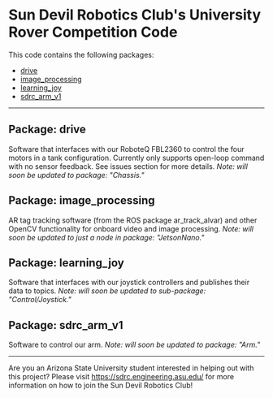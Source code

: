 # Sun Devil Robotics Club's University Rover Competition Code

This code contains the following packages:
- [drive](drive)
- [image_processing](image_processing)
- [learning_joy](learning_joy)
- [sdrc_arm_v1](sdrc_arm_v1)

___

## Package: drive
Software that interfaces with our RoboteQ FBL2360 to control the four motors in a tank configuration. Currently only supports open-loop command with no sensor feedback. See issues section for more details. *Note: will soon be updated to package: "Chassis."*

## Package: image_processing
AR tag tracking software (from the ROS package ar_track_alvar) and other OpenCV functionality for onboard video and image processing. *Note: will soon be updated to just a node in package: "JetsonNano."*

## Package: learning_joy
Software that interfaces with our joystick controllers and publishes their data to topics. *Note: will soon be updated to sub-package: "Control/Joystick."*

## Package: sdrc_arm_v1
Software to control our arm. *Note: will soon be updated to package: "Arm."*

___

Are you an Arizona State University student interested in helping out with this project? Please visit https://sdrc.engineering.asu.edu/ for more information on how to join the Sun Devil Robotics Club!
